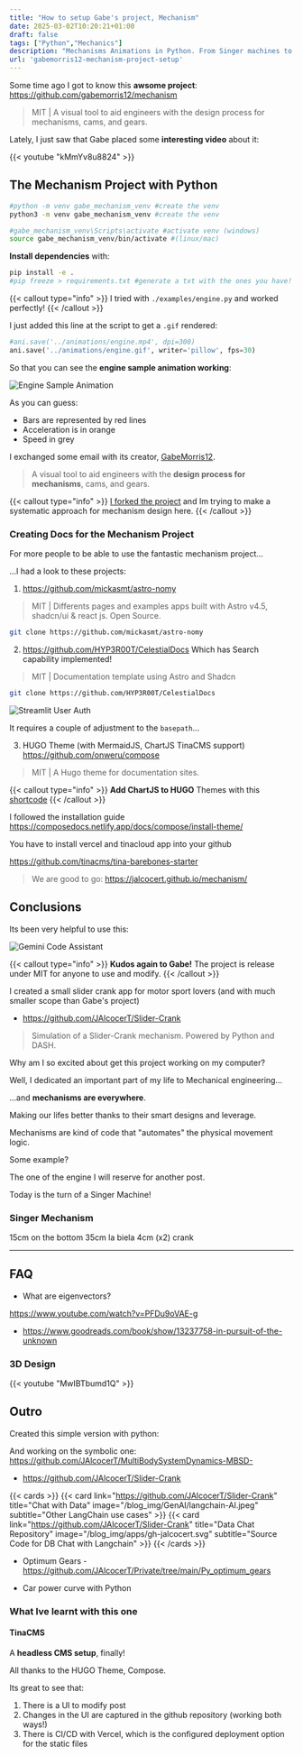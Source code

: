 ```yaml
---
title: "How to setup Gabe's project, Mechanism"
date: 2025-03-02T10:20:21+01:00
draft: false
tags: ["Python","Mechanics"]
description: "Mechanisms Animations in Python. From Singer machines to car engines."
url: 'gabemorris12-mechanism-project-setup'
---
```


Some time ago I got to know this **awsome project**: <https://github.com/gabemorris12/mechanism>

> MIT | A visual tool to aid engineers with the design process for mechanisms, cams, and gears.

Lately, I just saw that Gabe placed some **interesting video** about it:

<!-- https://www.youtube.com/watch?v=kMmYv8u8824 -->

{{< youtube "kMmYv8u8824" >}}

<!-- 
https://www.youtube.com/watch?v=usY-oBifcM4&list=PLghzFAspn1-eGjPOTT0D_6LXWqMBFRVIW 
-->

## The Mechanism Project with Python

```sh
#python -m venv gabe_mechanism_venv #create the venv
python3 -m venv gabe_mechanism_venv #create the venv

#gabe_mechanism_venv\Scripts\activate #activate venv (windows)
source gabe_mechanism_venv/bin/activate #(linux/mac)
```

**Install dependencies** with:

```sh
pip install -e .
#pip freeze > requirements.txt #generate a txt with the ones you have!
```


{{< callout type="info" >}}
I tried with `./examples/engine.py` and worked perfectly! 
{{< /callout >}}

I just added this line at the script to get a `.gif` rendered:

```py
#ani.save('../animations/engine.mp4', dpi=300)
ani.save('../animations/engine.gif', writer='pillow', fps=30)
```

So that you can see the **engine sample animation working**:

![Engine Sample Animation](/blog_img/mec/engine.gif)

As you can guess:

* Bars are represented by red lines
* Acceleration is in orange
* Speed in grey


I exchanged some email with its creator, [GabeMorris12](https://github.com/gabemorris12).

> A visual tool to aid engineers with the **design process for mechanisms**, cams, and gears.

{{< callout type="info" >}}
[I forked the project](https://github.com/JAlcocerT/mechanism) and Im trying to make a systematic approach for mechanism design here.
{{< /callout >}}


### Creating Docs for the Mechanism Project

For more people to be able to use the fantastic mechanism project...

...I had a look to these projects:

1. https://github.com/mickasmt/astro-nomy

> MIT | Differents pages and examples apps built with Astro v4.5, shadcn/ui & react js. Open Source.

```sh
git clone https://github.com/mickasmt/astro-nomy
```

2. https://github.com/HYP3R00T/CelestialDocs Which has Search capability implemented!

> MIT | Documentation template using Astro and Shadcn

```sh
git clone https://github.com/HYP3R00T/CelestialDocs
```

![Streamlit User Auth](/blog_img/web/GHAnPages/gha&pages-celestialdocs-mechanism.png)

It requires a couple of adjustment to the `basepath`...

3. HUGO Theme (with MermaidJS, ChartJS TinaCMS support) https://github.com/onweru/compose

> MIT | A Hugo theme for documentation sites.

{{< callout type="info" >}}
**Add ChartJS to HUGO** Themes with this [shortcode](https://github.com/shen-yu/hugo-chart) 
{{< /callout >}}

I followed the installation guide https://composedocs.netlify.app/docs/compose/install-theme/

You have to install vercel and tinacloud app into your github 

https://github.com/tinacms/tina-barebones-starter

> We are good to go: https://jalcocert.github.io/mechanism/

## Conclusions

Its been very helpful to use this:

![Gemini Code Assistant](/blog_img/dev/GeminiCodeAssist.png)

{{< callout type="info" >}}
**Kudos again to Gabe!** The project is release under MIT for anyone to use and modify. 
{{< /callout >}}

I created a small slider crank app for motor sport lovers (and with much smaller scope than Gabe's project)

* https://github.com/JAlcocerT/Slider-Crank

> Simulation of a Slider-Crank mechanism. Powered by Python and DASH.

Why am I so excited about get this project working on my computer?

Well, I dedicated an important part of my life to Mechanical engineering...

...and **mechanisms are everywhere**.

Making our lifes better thanks to their smart designs and leverage.

Mechanisms are kind of code that "automates" the physical movement logic.

Some example?

The one of the engine I will reserve for another post.

Today is the turn of a Singer Machine!

### Singer Mechanism

15cm on the bottom
35cm la biela
4cm (x2) crank

---

## FAQ

* What are eigenvectors?

https://www.youtube.com/watch?v=PFDu9oVAE-g

* https://www.goodreads.com/book/show/13237758-in-pursuit-of-the-unknown

### 3D Design

<!-- https://www.youtube.com/watch?v=MwIBTbumd1Q -->
{{< youtube "MwIBTbumd1Q" >}}

## Outro

Created this simple version with python:

And working on the symbolic one: https://github.com/JAlcocerT/MultiBodySystemDynamics-MBSD-

* https://github.com/JAlcocerT/Slider-Crank

{{< cards >}}
  {{< card link="https://github.com/JAlcocerT/Slider-Crank" title="Chat with Data" image="/blog_img/GenAI/langchain-AI.jpeg" subtitle="Other LangChain use cases" >}}
  {{< card link="https://github.com/JAlcocerT/Slider-Crank" title="Data Chat Repository" image="/blog_img/apps/gh-jalcocert.svg" subtitle="Source Code for DB Chat with Langchain" >}}
{{< /cards >}}

* Optimum Gears - https://github.com/JAlcocerT/Private/tree/main/Py_optimum_gears

* Car power curve with Python

### What Ive learnt with this one

#### TinaCMS

A **headless CMS setup**, finally!

All thanks to the HUGO Theme, Compose.

Its great to see that:

1. There is a UI to modify post
2. Changes in the UI are captured in the github repository (working both ways!)
3. There is CI/CD with Vercel, which is the configured deployment option for the static files